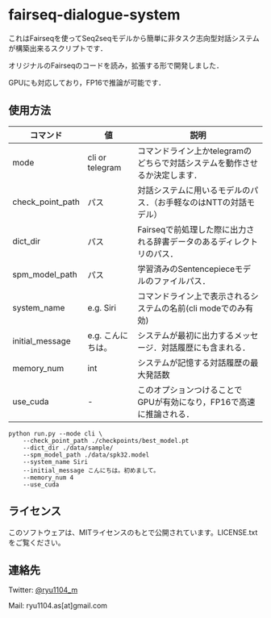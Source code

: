 # fairseq-dialogue-system

これはFairseqを使ってSeq2seqモデルから簡単に非タスク志向型対話システムが構築出来るスクリプトです．

オリジナルのFairseqのコードを読み，拡張する形で開発しました．

GPUにも対応しており，FP16で推論が可能です．

## 使用方法

| コマンド         | 値                 | 説明                                                                       |
| ---------------- | ------------------ | -------------------------------------------------------------------------- |
| mode             | cli or telegram    | コマンドライン上かtelegramのどちらで対話システムを動作させるか決定します． |
| check_point_path | パス               | 対話システムに用いるモデルのパス．（お手軽なのはNTTの対話モデル）          |
| dict_dir         | パス               | Fairseqで前処理した際に出力される辞書データのあるディレクトリのパス．      |
| spm_model_path   | パス               | 学習済みのSentencepieceモデルのファイルパス．                              |
| system_name      | e.g. Siri          | コマンドライン上で表示されるシステムの名前(cli modeでのみ有効)             |
| initial_message  | e.g. こんにちは。 | システムが最初に出力するメッセージ．対話履歴にも含まれる．                 |
| memory_num       | int                | システムが記憶する対話履歴の最大発話数                                     |
| use_cuda         | -                  | このオプションつけることでGPUが有効になり，FP16で高速に推論される．        |

```
python run.py --mode cli \
    --check_point_path ./checkpoints/best_model.pt
    --dict_dir ./data/sample/
    --spm_model_path ./data/spk32.model
    --system_name Siri
    --initial_message こんにちは。初めまして。
    --memory_num 4
    --use_cuda
```


## ライセンス

このソフトウェアは、MITライセンスのもとで公開されています。LICENSE.txtをご覧ください。

## 連絡先

Twitter: [@ryu1104_m](https://twitter.com/ryu1104_m)

Mail: ryu1104.as[at]gmail.com
